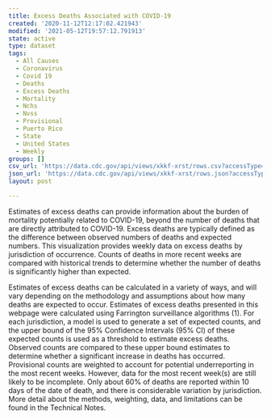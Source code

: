 ```yaml
---
title: Excess Deaths Associated with COVID-19
created: '2020-11-12T12:17:02.421943'
modified: '2021-05-12T19:57:12.791913'
state: active
type: dataset
tags:
  - All Causes
  - Coronavirus
  - Covid 19
  - Deaths
  - Excess Deaths
  - Mortality
  - Nchs
  - Nvss
  - Provisional
  - Puerto Rico
  - State
  - United States
  - Weekly
groups: []
csv_url: 'https://data.cdc.gov/api/views/xkkf-xrst/rows.csv?accessType=DOWNLOAD'
json_url: 'https://data.cdc.gov/api/views/xkkf-xrst/rows.json?accessType=DOWNLOAD'
layout: post

---
```

Estimates of excess deaths can provide information about the burden of mortality potentially related to COVID-19, beyond the number of deaths that are directly attributed to COVID-19. Excess deaths are typically defined as the difference between observed numbers of deaths and expected numbers. This visualization provides weekly data on excess deaths by jurisdiction of occurrence. Counts of deaths in more recent weeks are compared with historical trends to determine whether the number of deaths is significantly higher than expected.

Estimates of excess deaths can be calculated in a variety of ways, and will vary depending on the methodology and assumptions about how many deaths are expected to occur. Estimates of excess deaths presented in this webpage were calculated using Farrington surveillance algorithms (1). For each jurisdiction, a model is used to generate a set of expected counts, and the upper bound of the 95% Confidence Intervals (95% CI) of these expected counts is used as a threshold to estimate excess deaths. Observed counts are compared to these upper bound estimates to determine whether a significant increase in deaths has occurred. Provisional counts are weighted to account for potential underreporting in the most recent weeks. However, data for the most recent week(s) are still likely to be incomplete. Only about 60% of deaths are reported within 10 days of the date of death, and there is considerable variation by jurisdiction. More detail about the methods, weighting, data, and limitations can be found in the Technical Notes.
